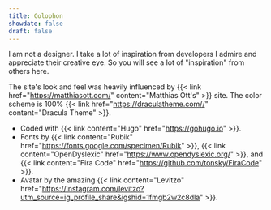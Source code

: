 ```yaml
---
title: Colophon
showdate: false
draft: false
---
```


I am not a designer. I take a lot of inspiration from developers I admire and appreciate their creative eye. So you will see a lot of "inspiration" from others here.

The site's look and feel was heavily influenced by {{< link href="https://matthiasott.com/" content="Matthias Ott's" >}} site. The color scheme is 100% {{< link href="https://draculatheme.com//" content="Dracula Theme" >}}.

* Coded with {{< link content="Hugo" href="https://gohugo.io" >}}.
* Fonts by {{< link content="Rubik" href="https://fonts.google.com/specimen/Rubik" >}}, {{< link content="OpenDyslexic" href="https://www.opendyslexic.org/" >}}, and {{< link content="Fira Code" href="https://github.com/tonsky/FiraCode" >}}.
* Avatar by the amazing {{< link content="Levitzo" href="https://instagram.com/levitzo?utm_source=ig_profile_share&igshid=1fmgb2w2c8dla" >}}.